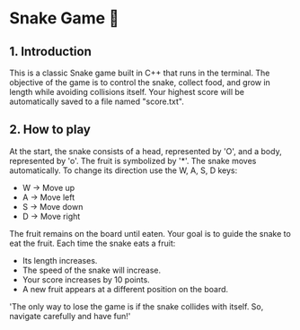 # Snake Game 🐍

## 1. Introduction
This is a classic Snake game built in C++ that runs in the terminal. The objective of the game is to control the snake, collect food, and grow in length while avoiding 
collisions itself. Your highest score will be automatically saved to a file named "score.txt".

## 2. How to play
At the start, the snake consists of a head, represented by 'O', and a body, represented by 'o'. The fruit is symbolized by '*'.
The snake moves automatically. To change its direction use the W, A, S, D keys:
- W → Move up
- A → Move left
- S → Move down
- D → Move right

The fruit remains on the board until eaten. Your goal is to guide the snake to eat the fruit. Each time the snake eats a fruit:
- Its length increases.
- The speed of the snake will increase.
- Your score increases by 10 points.
- A new fruit appears at a different position on the board.

'The only way to lose the game is if the snake collides with itself. So, navigate carefully and have fun!'
